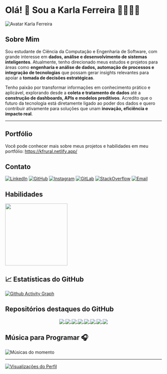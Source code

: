 

# Olá! 👋 Sou a Karla Ferreira 👩🏻‍💻🤠

![Avatar Karla Ferreira](https://kfrural.netlify.app/static/media/avatar.d7b7569f316382ba0509.png)


## Sobre Mim

Sou estudante de Ciência da Computação e Engenharia de Software, com grande interesse em **dados, análise e desenvolvimento de sistemas inteligentes**. Atualmente, tenho direcionado meus estudos e projetos para áreas como **engenharia e análise de dados, automação de processos e integração de tecnologias** que possam gerar insights relevantes para apoiar a **tomada de decisões estratégicas**.

Tenho paixão por transformar informações em conhecimento prático e aplicável, explorando desde a **coleta e tratamento de dados** até a **construção de dashboards, APIs e modelos preditivos**. Acredito que o futuro da tecnologia está diretamente ligado ao poder dos dados e quero contribuir ativamente para soluções que unam **inovação, eficiência e impacto real**.

---


## Portfólio
Você pode conhecer mais sobre meus projetos e habilidades em meu portfólio: https://kfrural.netlify.app/

## Contato

[![LinkedIn](https://img.shields.io/badge/LinkedIn-0077B5?style=for-the-badge&logo=linkedin&logoColor=white)](https://www.linkedin.com/in/karla-ferreira-rural/)
[![GitHub](https://img.shields.io/badge/GitHub-100000?style=for-the-badge&logo=github&logoColor=white)](https://github.com/kfrural)
[![Instagram](https://img.shields.io/badge/Instagram-E4405F?style=for-the-badge&logo=instagram&logoColor=white)](https://www.instagram.com/kf.rural/)
[![GitLab](https://img.shields.io/badge/GitLab-330F63?style=for-the-badge&logo=gitlab&logoColor=white)](https://gitlab.com/kfrural)
[![StackOverflow](https://img.shields.io/badge/Stack_Overflow-FE7A16?style=for-the-badge&logo=stack-overflow&logoColor=white)](https://stackoverflow.com/users/20797740/karla-c-ferreira)
[![Email](https://img.shields.io/badge/Gmail-D14836?style=for-the-badge&logo=gmail&logoColor=white)](mailto:kferreira7581@gmail.com?subject=&body=)

## Habilidades


<a href="https://github.com/kfrural">
  <img src="https://github-readme-stats.vercel.app/api/top-langs?username=kfrural&layout=compact&langs_count=8&card_width=320&theme=dracula" height="200" style="border: none;">
</a>

<!--## Estatísticas do GitHub
<img  align="center"  src="https://github-readme-stats.anuraghazra1.vercel.app/api?username=kfrural&show_icons=true&include_all_commits=true&theme=dracula&hide_border=true&no-bg=true&no-frame=true" />
<a href="https://github.com/kfrural">
  <img src="https://github-readme-stats.vercel.app/api?username=kfrural&show_icons=true&theme=dracula&rank_icon=github" height="200" style="border: none;">
</a> -->
## 📈 Estatísticas do GitHub

<!-- <img src="http://github-profile-summary-cards.vercel.app/api/cards/profile-details?username=kfrural&theme=dracula" width="700" height="200" alt="Marcador 1"> -->

[![Github Activity Graph](https://github-readme-activity-graph.vercel.app/graph?username=kfrural&theme=dracula)](https://github.com/kfrural) 
<!-- ![](http://github-profile-summary-cards.vercel.app/api/cards/productive-time?username=kfrural&theme=dracula&utcOffset=8) -->


<!--
<p align="center">
 <img src="https://github-readme-stats.vercel.app/api?username=kfrural&show_icons=true&theme=dracula" width="450" height="200" />
 <img src="https://github-readme-stats.vercel.app/api/top-langs/?username=kfrural&layout=compact&bg_color=dracula" width="400" height="200" />
</p>

![Snake animation](https://github.com/kfrural/kfrural/blob/output/github-contribution-grid-snake.svg)

### 📈 GitHub Activity Graph:

[![Github Activity Graph](https://github-readme-activity-graph.vercel.app/graph?username=kfrural&theme=dracula)](https://github.com/kfrural) 
-->

## Repositórios destaques do GitHub
                                                                                    
<p  align="center">
<a href="https://github.com/kfrural/Projeto_gerenciaBov">
  <img align="center" src="https://github-readme-stats.vercel.app/api/pin/?username=kfrural&repo=Projeto_gerenciaBov&theme=dracula&hide_border=true&no-bg=true&no-frame=true" />
</a>
<a href="https://github.com/kfrural/leiteintel">
  <img align="center" src="https://github-readme-stats.vercel.app/api/pin/?username=kfrural&repo=leiteintel&theme=dracula&hide_border=true&no-bg=true&no-frame=true" />
</a>
<a href="https://github.com/kfrural/api-test-framework">
  <img align="center" src="https://github-readme-stats.vercel.app/api/pin/?username=kfrural&repo=api-test-framework&theme=dracula&hide_border=true&no-bg=true&no-frame=true" />
</a>
<a href="https://github.com/kfrural/customer-churn-prediction">
  <img align="center" src="https://github-readme-stats.vercel.app/api/pin/?username=kfrural&repo=customer-churn-prediction&theme=dracula&hide_border=true&no-bg=true&no-frame=true" />
</a>
<a href="https://github.com/kfrural/CyberThreatsMonitoringSystem">
  <img align="center" src="https://github-readme-stats.vercel.app/api/pin/?username=kfrural&repo=CyberThreatsMonitoringSystem&theme=dracula&hide_border=true&no-bg=true&no-frame=true" />
</a>
<a href="https://github.com/kfrural/dashboard_agro">
  <img align="center" src="https://github-readme-stats.vercel.app/api/pin/?username=kfrural&repo=dashboard_agro&theme=dracula&hide_border=true&no-bg=true&no-frame=true" />
</a>
  <a href="https://github.com/kfrural/weather_etl_project">
  <img align="center" src="https://github-readme-stats.vercel.app/api/pin/?username=kfrural&repo=weather_etl_project&theme=dracula&hide_border=true&no-bg=true&no-frame=true" />
</a>
  <a href="https://github.com/kfrural/api_mercadoBov">
  <img align="center" src="https://github-readme-stats.vercel.app/api/pin/?username=kfrural&repo=api_mercadoBov&theme=dracula&hide_border=true&no-bg=true&no-frame=true" />
</a>


</p>

## Música para Programar 🎧

![Músicas do momento](https://spotify-recently-played-readme.vercel.app/api?user=6nvn8ai1bn7cbpw1k67pumo5t)
                                                                                         

---
[![Visualizações do Perfil](https://komarev.com/ghpvc/?username=kfrural&label=Views&color=grey&style=plastic&base=2500&abbreviated=true)](https://github.com/kfrural)


<!--
[![Visualizações do Perfil](https://komarev.com/ghpvc/?username=kfrural&label=Views&color=grey&style=plastic)](https://github.com/kfrural)
-->

<!--

<picture align="center">
  <source media="(prefers-color-scheme: dark)" srcset="https://raw.githubusercontent.com/kfrural/kfrural/output/github-contribution-grid-snake-dark.svg">
  <source media="(prefers-color-scheme: light)" srcset="https://raw.githubusercontent.com/kfrural/kfrural/output/github-contribution-grid-snake-dark.svg">
  <img align="center" alt="github contribution grid snake animation" src="https://raw.githubusercontent.com/kfrural/kfrural/output/github-contribution-grid-snake.svg">
</picture>

-->

